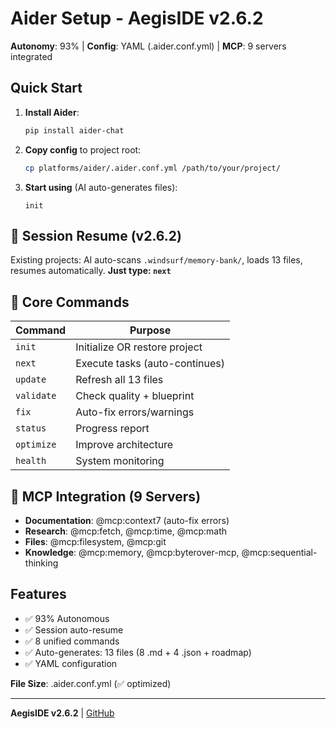 # Aider Setup - AegisIDE v2.6.2

**Autonomy**: 93% | **Config**: YAML (.aider.conf.yml) | **MCP**: 9 servers integrated

## Quick Start

1. **Install Aider**:
   ```bash
   pip install aider-chat
   ```

2. **Copy config** to project root:
   ```bash
   cp platforms/aider/.aider.conf.yml /path/to/your/project/
   ```

3. **Start using** (AI auto-generates files):
   ```
   init
   ```

## 🔄 Session Resume (v2.6.2)
Existing projects: AI auto-scans `.windsurf/memory-bank/`, loads 13 files, resumes automatically. **Just type: `next`**

## 🎯 Core Commands
| Command | Purpose |
|---------|----------|
| `init` | Initialize OR restore project |
| `next` | Execute tasks (auto-continues) |
| `update` | Refresh all 13 files |
| `validate` | Check quality + blueprint |
| `fix` | Auto-fix errors/warnings |
| `status` | Progress report |
| `optimize` | Improve architecture |
| `health` | System monitoring |

## 🔧 MCP Integration (9 Servers)
- **Documentation**: @mcp:context7 (auto-fix errors)
- **Research**: @mcp:fetch, @mcp:time, @mcp:math
- **Files**: @mcp:filesystem, @mcp:git
- **Knowledge**: @mcp:memory, @mcp:byterover-mcp, @mcp:sequential-thinking

## Features
- ✅ 93% Autonomous
- ✅ Session auto-resume
- ✅ 8 unified commands
- ✅ Auto-generates: 13 files (8 .md + 4 .json + roadmap)
- ✅ YAML configuration

**File Size**: .aider.conf.yml (✅ optimized)

---
**AegisIDE v2.6.2** | [GitHub](https://github.com/Gaurav-Wankhede/AegisIDE)
